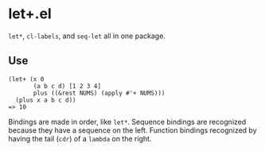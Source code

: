 # let+.el
`let*`, `cl-labels`, and `seq-let` all in one package.

## Use
```
(let+ (x 0
       (a b c d) [1 2 3 4]
       plus ((&rest NUMS) (apply #'+ NUMS)))
  (plus x a b c d))
=> 10
```

Bindings are made in order, like `let*`. Sequence bindings are recognized because they have a sequence on the left. Function bindings recognized by having the tail (`cdr`) of a `lambda` on the right.
